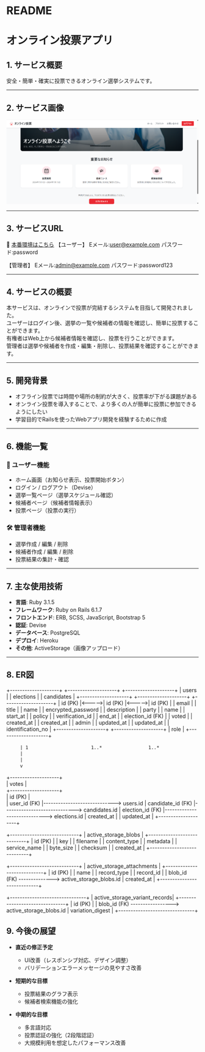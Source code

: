 # README

# オンライン投票アプリ

## 1. サービス概要
安全・簡単・確実に投票できるオンライン選挙システムです。  

---

## 2. サービス画像
![サービス画像](app/assets/images/online_voting.png)

---

## 3. サービスURL
🔗 [本番環境はこちら](https://online-voting-app-kaito-new-07e23065ff59.herokuapp.com)
【ユーザー】
Eメール:user@example.com
パスワード:password

【管理者】
Eメール:admin@example.com
パスワード:password123

---

## 4. サービスの概要
本サービスは、オンラインで投票が完結するシステムを目指して開発されました。  
ユーザーはログイン後、選挙の一覧や候補者の情報を確認し、簡単に投票することができます。  
有権者はWeb上から候補者情報を確認し、投票を行うことができます。  
管理者は選挙や候補者を作成・編集・削除し、投票結果を確認することができます。

---

## 5. 開発背景
- オフライン投票では時間や場所の制約が大きく、投票率が下がる課題がある
- オンライン投票を導入することで、より多くの人が簡単に投票に参加できるようにしたい
- 学習目的でRailsを使ったWebアプリ開発を経験するために作成

---

## 6. 機能一覧

### 👤 ユーザー機能
- ホーム画面（お知らせ表示、投票開始ボタン）
- ログイン / ログアウト（Devise）
- 選挙一覧ページ（選挙スケジュール確認）
- 候補者ページ（候補者情報表示）
- 投票ページ（投票の実行）

### 🛠 管理者機能
- 選挙作成 / 編集 / 削除
- 候補者作成 / 編集 / 削除
- 投票結果の集計・確認

---

## 7. 主な使用技術
- **言語**: Ruby 3.1.5
- **フレームワーク**: Ruby on Rails 6.1.7
- **フロントエンド**: ERB, SCSS, JavaScript, Bootstrap 5
- **認証**: Devise
- **データベース**: PostgreSQL
- **デプロイ**: Heroku
- **その他**: ActiveStorage（画像アップロード）

---

## 8. ER図
+--------------------+       +--------------------+       +--------------------+
|      users         |       |      elections      |       |     candidates     |
+--------------------+       +--------------------+       +--------------------+
| id (PK)            |<----->| id (PK)            |<----->| id (PK)            |
| email              |       | title              |       | name               |
| encrypted_password |       | description        |       | party              |
| name               |       | start_at           |       | policy             |
| verification_id    |       | end_at             |       | election_id (FK)   |
| voted              |       | created_at         |       | created_at         |
| admin              |       | updated_at         |       | updated_at         |
| identification_no  |       +--------------------+       +--------------------+
| role               |
+--------------------+

         | 1                       1..*                 1..*
         |                                          
         |                                          
         v                                          
+--------------------+                               
|       votes        |                               
+--------------------+                               
| id (PK)            |                               
| user_id (FK)       |-----------------------------> users.id
| candidate_id (FK)  |-----------------------------> candidates.id
| election_id (FK)   |-----------------------------> elections.id
| created_at         |
| updated_at         |
+--------------------+

+----------------------------+
| active_storage_blobs       |
+----------------------------+
| id (PK)                    |
| key                        |
| filename                   |
| content_type               |
| metadata                   |
| service_name               |
| byte_size                  |
| checksum                   |
| created_at                 |
+----------------------------+

+----------------------------+
| active_storage_attachments |
+----------------------------+
| id (PK)                    |
| name                       |
| record_type                |
| record_id                  |
| blob_id (FK) --------------> active_storage_blobs.id
| created_at                 |
+----------------------------+

+-------------------------------+
| active_storage_variant_records|
+-------------------------------+
| id (PK)                       |
| blob_id (FK) -----------------> active_storage_blobs.id
| variation_digest               |
+-------------------------------+


## 9. 今後の展望
- **直近の修正予定**
  - UI改善（レスポンシブ対応、デザイン調整）
  - バリデーションエラーメッセージの見やすさ改善

- **短期的な目標**
  - 投票結果のグラフ表示
  - 候補者検索機能の強化

- **中期的な目標**
  - 多言語対応
  - 投票認証の強化（2段階認証）
  - 大規模利用を想定したパフォーマンス改善
